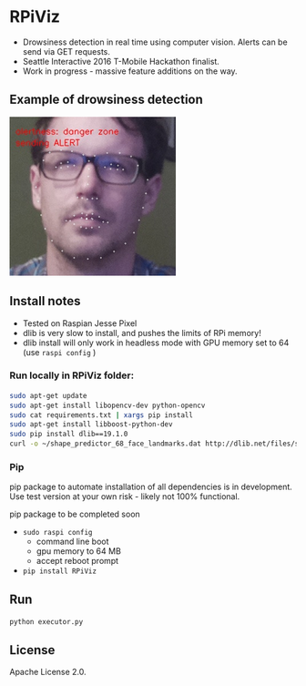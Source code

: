 
# RPiViz

* Drowsiness detection in real time using computer vision. Alerts can be send via GET requests.
* Seattle Interactive 2016 T-Mobile Hackathon finalist.
* Work in progress - massive feature additions on the way.

## Example of drowsiness detection
![Alt text](/image_examples/alert.jpg?raw=true "So tired..")


## Install notes
* Tested on Raspian Jesse Pixel
* dlib is very slow to install, and pushes the limits of RPi memory!
* dlib install will only work in headless mode with GPU memory set to 64  (use ``` raspi config ``` )

### Run locally in RPiViz folder:
```bash
sudo apt-get update
sudo apt-get install libopencv-dev python-opencv
sudo cat requirements.txt | xargs pip install
sudo apt-get install libboost-python-dev
sudo pip install dlib==19.1.0
curl -o ~/shape_predictor_68_face_landmarks.dat http://dlib.net/files/shape_predictor_68_face_landmarks.dat.bz2 | bzip2 -d shape_predictor_68_face_landmarks.dat.bz2
```

### Pip
pip package to automate installation of all dependencies is in development.
Use test version at your own risk  - likely not 100% functional. 

pip package to be completed soon

* ``` sudo raspi config ```
  * command line boot
  *  gpu memory to 64 MB
  * accept reboot prompt
* ``` pip install RPiViz ```


## Run

``` python executor.py ```




## License 
Apache License 2.0.
